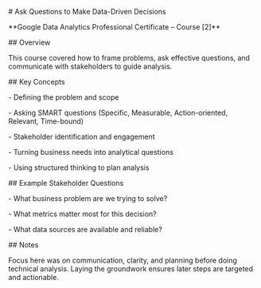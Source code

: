 \# Ask Questions to Make Data-Driven Decisions



\*\*Google Data Analytics Professional Certificate – Course \[2]\*\*



\## Overview

This course covered how to frame problems, ask effective questions, and communicate with stakeholders to guide analysis.



\## Key Concepts

\- Defining the problem and scope

\- Asking SMART questions (Specific, Measurable, Action-oriented, Relevant, Time-bound)

\- Stakeholder identification and engagement

\- Turning business needs into analytical questions

\- Using structured thinking to plan analysis



\## Example Stakeholder Questions

\- What business problem are we trying to solve?

\- What metrics matter most for this decision?

\- What data sources are available and reliable?



\## Notes

Focus here was on communication, clarity, and planning before doing technical analysis. Laying the groundwork ensures later steps are targeted and actionable.

